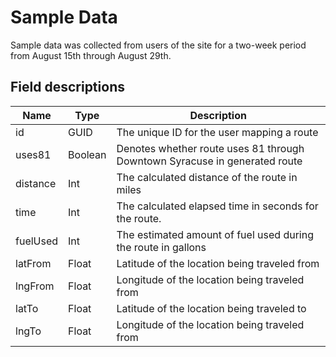 # Sample Data

Sample data was collected from users of the site for a two-week period from August 15th through August 29th.

## Field descriptions

| Name  | Type  | Description  | 
|---|---|---|
|  id |  GUID | The unique ID for the user mapping a route  | 
|  uses81 | Boolean  | Denotes whether route uses 81 through Downtown Syracuse in generated route | 
|  distance | Int | The calculated distance of the route in miles  | 
|  time | Int  |  The calculated elapsed time in seconds for the route. | 
|  fuelUsed |  Int | The estimated amount of fuel used during the route in gallons  | 
|  latFrom | Float  | Latitude of the location being traveled from  | 
|  lngFrom |  Float |  Longitude of the location being traveled from | 
|  latTo |  Float |  Latitude of the location being traveled to | 
|  lngTo |  Float |  Longitude of the location being traveled from | 
